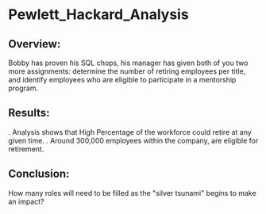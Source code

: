 # Pewlett_Hackard_Analysis

## Overview:
Bobby has proven his SQL chops, his manager has given both of you two more assignments: determine the number of retiring employees per title, and identify employees who are eligible to participate in a mentorship program.

## Results:
. Analysis shows that  High Percentage of the workforce could retire at any given time.
. Around 300,000 employees within the company, are eligible for retirement.

## Conclusion:
How many roles will need to be filled as the "silver tsunami" begins to make an impact? 
